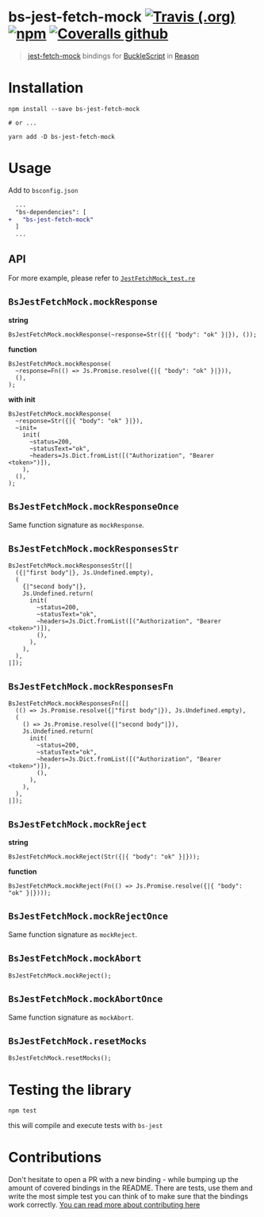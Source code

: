 # bs-jest-fetch-mock [![Travis (.org)](https://img.shields.io/travis/jihchi/bs-jest-fetch-mock)](https://travis-ci.org/jihchi/bs-jest-fetch-mock) [![npm](https://img.shields.io/npm/v/bs-jest-fetch-mock)](https://www.npmjs.com/package/bs-jest-fetch-mock) [![Coveralls github](https://img.shields.io/coveralls/github/jihchi/bs-jest-fetch-mock)](https://coveralls.io/github/jihchi/bs-jest-fetch-mock)

> [jest-fetch-mock](https://github.com/jefflau/jest-fetch-mock) bindings for [BuckleScript](https://github.com/bloomberg/bucklescript) in [Reason](https://github.com/facebook/reason)

# Installation

```
npm install --save bs-jest-fetch-mock

# or ...

yarn add -D bs-jest-fetch-mock
```

# Usage

Add to `bsconfig.json`

```diff
  ...
  "bs-dependencies": [
+   "bs-jest-fetch-mock"
  ]
  ...
```

## API

For more example, please refer to [`JestFetchMock_test.re`](/__tests__/JestFetchMock_test.re)

## `BsJestFetchMock.mockResponse`

**string**

```re
BsJestFetchMock.mockResponse(~response=Str({|{ "body": "ok" }|}), ());
```

**function**

```re
BsJestFetchMock.mockResponse(
  ~response=Fn(() => Js.Promise.resolve({|{ "body": "ok" }|})),
  (),
);
```

**with init**

```re
BsJestFetchMock.mockResponse(
  ~response=Str({|{ "body": "ok" }|}),
  ~init=
    init(
      ~status=200,
      ~statusText="ok",
      ~headers=Js.Dict.fromList([("Authorization", "Bearer <token>")]),
    ),
  (),
);
```

## `BsJestFetchMock.mockResponseOnce`

Same function signature as `mockResponse`.

## `BsJestFetchMock.mockResponsesStr`

```re
BsJestFetchMock.mockResponsesStr([|
  ({|"first body"|}, Js.Undefined.empty),
  (
    {|"second body"|},
    Js.Undefined.return(
      init(
        ~status=200,
        ~statusText="ok",
        ~headers=Js.Dict.fromList([("Authorization", "Bearer <token>")]),
        (),
      ),
    ),
  ),
|]);
```

## `BsJestFetchMock.mockResponsesFn`

```re
BsJestFetchMock.mockResponsesFn([|
  (() => Js.Promise.resolve({|"first body"|}), Js.Undefined.empty),
  (
    () => Js.Promise.resolve({|"second body"|}),
    Js.Undefined.return(
      init(
        ~status=200,
        ~statusText="ok",
        ~headers=Js.Dict.fromList([("Authorization", "Bearer <token>")]),
        (),
      ),
    ),
  ),
|]);
```

## `BsJestFetchMock.mockReject`

**string**
```re
BsJestFetchMock.mockReject(Str({|{ "body": "ok" }|}));
```

**function**
```re
BsJestFetchMock.mockReject(Fn(() => Js.Promise.resolve({|{ "body": "ok" }|})));
```

## `BsJestFetchMock.mockRejectOnce`

Same function signature as `mockReject`.

## `BsJestFetchMock.mockAbort`

```re
BsJestFetchMock.mockReject();
```

## `BsJestFetchMock.mockAbortOnce`

Same function signature as `mockAbort`.

## `BsJestFetchMock.resetMocks`

```re
BsJestFetchMock.resetMocks();
```

# Testing the library

```
npm test
```

this will compile and execute tests with `bs-jest`

# Contributions

Don't hesitate to open a PR with a new binding - while bumping up the amount of covered bindings in the README.
There are tests, use them and write the most simple test you can think of to make sure that the bindings work correctly.
[You can read more about contributing here](CONTRIBUTING.md)
